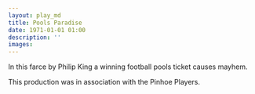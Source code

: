 ```yaml
---
layout: play_md
title: Pools Paradise
date: 1971-01-01 01:00
description: ''
images:
---
```


In this farce by Philip King a winning football pools ticket causes mayhem.

This production was in association with the Pinhoe Players.
